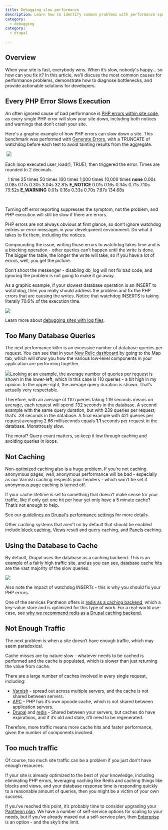 ```yaml
---
title: Debugging slow performance
description: Learn how to identify common problems with performance speeds and deploy solutions.
category:
  - debugging
category:
  - drupal

---
```



## Overview

When your site is fast, everybody wins. When it’s slow, nobody's happy... so how can you fix it? In this article, we’ll discuss the most common causes for performance problems, demonstrate how to diagnose bottlenecks, and provide actionable solutions for developers.

## Every PHP Error Slows Execution

An often ignored cause of bad performance is [PHP errors within site code](/articles/errors/php-errors-and-exceptions/), as every single PHP error will slow your site down, including both notices and warnings that don’t crash your site.  


Here's a graphic example of how PHP errors can slow down a site. This benchmark was performed with [Generate Errors](https://drupal.org/project/generate_errors), with a TRUNCATE of watchdog before each test to avoid tainting results from the aggregate.  


​ ![](https://pantheon-systems.desk.com/customer/portal/attachments/200873)  
Each loop executed user\_load(1, TRUE), then triggered the error. Times are rounded to 2 decimals.

<colgroup>
		<col width="120">
		<col width="120">
		<col width="120">
		<col width="120">
		<col width="120">
		<col width="120">
		<col width="120">
	</colgroup><thead>
		<tr>
			<th> </th>
			<th>1 time</th>
			<th>25 times</th>
			<th>50 times</th>
			<th>100 times</th>
			<th>1,000 times</th>
			<th>10,000 times</th>
		</tr>
	</thead><tbody>
		<tr>
			<td><strong>none</strong></td>
			<td>0.00s</td>
			<td>0.08s</td>
			<td>0.17s</td>
			<td>0.30s</td>
			<td>3.04s</td>
			<td>32.81s</td>
		</tr>
		<tr>
			<td><strong>E_NOTICE</strong></td>
			<td>0.01s</td>
			<td>0.16s</td>
			<td>0.34s</td>
			<td>0.71s</td>
			<td>7.10s</td>
			<td>79.52s</td>
		</tr>
		<tr>
			<td><strong>E_WARNING</strong></td>
			<td>0.01s</td>
			<td>0.16s</td>
			<td>0.33s</td>
			<td>0.70s</td>
			<td>7.67s</td>
			<td>134.68s</td>
		</tr>
	</tbody>
 

Turning off error reporting suppresses the symptom, not the problem, and PHP execution will still be slow if there are errors.  


PHP errors are not always obvious at first glance, so don’t ignore watchdog entries or error messages in your development environment. Do what it takes to fix them, including the notices.  


Compounding the issue, writing those errors to watchdog takes time and is a blocking operation - other queries can’t happen until the write is done. The bigger the table, the longer the write will take, so if you have a lot of errors, well, you get the picture.  


Don’t shoot the messenger - disabling db\_log will not fix bad code, and ignoring the problem is not going to make it go away.  


As a graphic example, if your slowest database operation is an INSERT to watchdog, then you really should address the problem and fix the PHP errors that are causing the writes. Notice that watchdog INSERTS is taking literally 70.6% of the execution time.  


 ![](https://pantheon-systems.desk.com/customer/portal/attachments/200891)  


Learn more about [debugging sites with log files](/articles/sites/newrelic/debugging-sites-with-log-files/).

## Too Many Database Queries

The next performance killer is an excessive number of database queries per request. You can see that in your [New Relic dashboard](/articles/sites/newrelic/new-relic-performance-analysis-on-pantheon/) by going to the Map tab, which will show you how the various low-level components in your application are performing together.  


 ![](https://pantheon-systems.desk.com/customer/portal/attachments/200890)Looking at an example, the average number of queries per request is shown in the lower-left, which in this case is 110 queries - a bit high in my opinion. In the upper-right, the average query duration is shown. That’s actually very respectable.  


Therefore, with an average of 110 queries taking 1.19 seconds means on average, each request will spend .132 seconds in the database. A second example with the same query duration, but with 239 queries per request, that’s .28 seconds in the database. A final example with 421 queries per request averaging 2.66 milliseconds equals **1.1** seconds per request in the database. Monstrously slow.  


The moral? Query count matters, so keep it low through caching and avoiding queries in loops.

## Not Caching

Non-optimized caching also is a huge problem. If you’re not caching anonymous pages, well, anonymous performance will be bad - especially as our Varnish caching respects your headers - which won’t be set if anonymous page caching is turned off.  


If your cache lifetime is set to something that doesn’t make sense for your traffic, like if only get one hit per hour yet only have a 5 minute cache? That’s not enough to help.  


See our [guidelines on Drupal's performance settings](/articles/drupal/drupal-s-performance-and-caching-settings/) for more details.  


Other caching systems that aren’t on by default that should be enabled include [block caching](/articles/drupal/drupal-s-performance-and-caching-settings/), [Views](https://drupal.org/project/views) result and query caching, and [Panels](https://drupal.org/project/panels) caching.

## Using the Database to Cache

By default, Drupal uses the database as a caching backend. This is an example of a fairly high traffic site, and as you can see, database cache hits are the vast majority of the slow queries.  


 ![](https://pantheon-systems.desk.com/customer/portal/attachments/200898)  


Also note the impact of watchdog INSERTs - this is why you should fix your PHP errors.  


One of the services Pantheon offers is [redis as a caching backend](/articles/sites/redis-as-a-caching-backend/), which a key-value store and is optimized for this type of work. For a real-world use-case, see [why we recommend redis as a Drupal caching backend](https://www.getpantheon.com/blog/why-we-recommend-redis-caching-backend).​

## Not Enough Traffic

The next problem is when a site doesn’t have enough traffic, which may seem paradoxical.  


Cache misses are by nature slow - whatever needs to be cached is performed and the cache is populated, which is slower than just returning the value from cache.  


There are a large number of caches involved in every single request, including:

- [Varnish](/articles/edge/varnish-caching-for-high-performance/) - spread out across multiple servers, and the cache is not shared between servers.
- [APC](/articles/sites/what-is-apc-and-what-is-it-used-for/) - PHP has it’s own opcode cache, which is not shared between application servers.
- [Drupal](https://drupal.org/node/326504) and [redis](/articles/sites/redis-as-a-caching-backend/) - Shared between your servers, but caches do have expirations, and if it’s old and stale, it’ll need to be regenerated.
​​Therefore, more traffic means more cache hits and faster performance, given the number of components involved.
## Too much traffic

Of course, too much site traffic can be a problem if you just don't have enough resources.  


If your site is already optimized to the best of your knowledge, including eliminating PHP errors, leveraging caching like Redis and caching things like blocks and views, and your database response time is responding quickly to a reasonable amount of queries, then you might be a victim of your own success.  


If you’ve reached this point, it’s probably time to consider upgrading your [Pantheon plan](/articles/sites/settings/selecting-a-plan/). We have a number of self-service options for scaling to your needs, but if you’ve already maxed out a self-service plan, then [Enterprise](https://www.getpantheon.com/enterprise) is an option - and the sky’s the limit.

<style type="text/css">.raw_data th {
  font-weight: bold;
  text-align: left;
}
.raw_data td {
  border: 1px solid black;
  font-family:courier new,courier,monospace;
}
</style>
